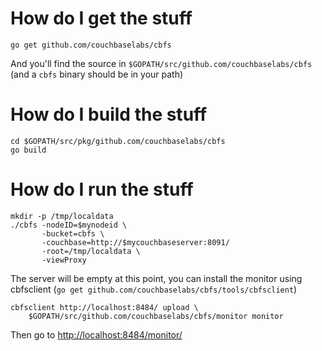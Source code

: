 How do I get the stuff
======================

    go get github.com/couchbaselabs/cbfs

And you'll find the source in
`$GOPATH/src/github.com/couchbaselabs/cbfs` (and a `cbfs` binary
should be in your path)

How do I build the stuff
========================

```
cd $GOPATH/src/pkg/github.com/couchbaselabs/cbfs
go build
```

How do I run the stuff
======================

```
mkdir -p /tmp/localdata
./cbfs -nodeID=$mynodeid \
       -bucket=cbfs \
       -couchbase=http://$mycouchbaseserver:8091/
       -root=/tmp/localdata \
       -viewProxy
```

The server will be empty at this point, you can install the monitor
using cbfsclient (`go get github.com/couchbaselabs/cbfs/tools/cbfsclient`)

```
cbfsclient http://localhost:8484/ upload \
    $GOPATH/src/github.com/couchbaselabs/cbfs/monitor monitor
```

Then go to [http://localhost:8484/monitor/](http://localhost:8484/monitor/)
